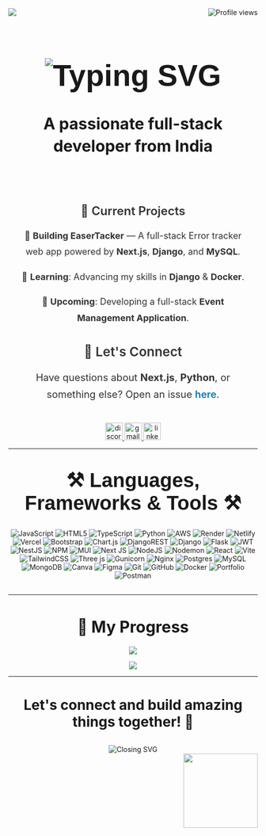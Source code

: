 <img src="https://discordbanners.vercel.app/static/img/guthub.jpg" >
<!-- Profile Views Badge -->
<img align="right" src="https://komarev.com/ghpvc/?username=sandyddeveloper&color=brightgreen" alt="Profile views"/>

<!-- Introduction with Enhanced Font and Design -->
<h1 align="center" style="font-size: 3.8rem; font-family: 'Righteous', sans-serif;">
    <img src="https://readme-typing-svg.herokuapp.com/?font=Righteous&size=50&center=true&vCenter=true&width=600&height=80&duration=4000&lines=Hi+There!+👋;+I'm+Santhosh+Raj!" alt="Typing SVG"/>
</h1>

<h3 align="center" style="font-size: 2rem; margin-top: 10px; line-height: 1.4;">A passionate full-stack developer from India</h3>

<!-- Centered GitHub GIF and Current Projects -->
<div align="center" style="margin-top: 40px;">

<div style="font-family: 'Inter', sans-serif; color: #333; max-width: 700px; margin: auto; padding: 20px;">
  <h4 style="font-size: 24px; font-weight: 600; margin-bottom: 20px;">🚀 Current Projects</h4>

  <div style="font-size: 18px; line-height: 1.8; margin-bottom: 25px;">
    <p>🔭 <strong>Building EaserTacker</strong> — A full-stack Error tracker web app powered by <strong>Next.js</strong>, <strong>Django</strong>, and <strong>MySQL</strong>.</p>
    <p>🌱 <strong>Learning</strong>: Advancing my skills in <strong>Django</strong> & <strong>Docker</strong>.</p>
    <p>🔮 <strong>Upcoming</strong>: Developing a full-stack <strong>Event Management Application</strong>.</p>
  </div>

  <h4 style="font-size: 26px; font-weight: 600; margin-bottom: 15px;">💬 Let's Connect</h4>
  <p style="font-size: 20px; line-height: 1.7;">
    Have questions about <strong>Next.js</strong>, <strong>Python</strong>, or something else?  
    Open an issue <a href="https://github.com/sandyddeveloper/sandyddeveloper/issues" target="_blank" style="color: #0077B5; text-decoration: none; font-weight: 600;">here</a>.
  </p>
</div>


<!-- Social Links Section -->
<div align="center">
  <a href="https://discord.com/channels/1331296410976522391/1331296411471446118" target="_blank">
    <img src="https://img.shields.io/static/v1?message=Discord&logo=discord&label=&color=7289DA&logoColor=white&labelColor=&style=for-the-badge" height="35" alt="discord logo" />
  </a>
  <a href="mailto:santhoshrajk1812@gmail.com">
    <img src="https://img.shields.io/static/v1?message=Gmail&logo=gmail&label=&color=D14836&logoColor=white&labelColor=&style=for-the-badge" height="35" alt="gmail logo" />
  </a>
  <a href="https://www.linkedin.com/in/santhosh-raj-k-622179316/" target="_blank">
    <img src="https://img.shields.io/static/v1?message=LinkedIn&logo=linkedin&label=&color=0077B5&logoColor=white&labelColor=&style=for-the-badge" height="35" alt="linkedin logo" />
  </a>
</div>



<hr/>

<!-- Skills Section -->
<h2 align="center" style="font-size: 2.5rem; font-family: 'Righteous', sans-serif; margin-top: 40px; margin-bottom: 30px;">⚒️ Languages, Frameworks & Tools ⚒️</h2>
<div align="center" style="margin-bottom: 30px;">
    
![JavaScript](https://img.shields.io/badge/javascript-%23323330.svg?style=for-the-badge&logo=javascript&logoColor=%23F7DF1E) 
    ![HTML5](https://img.shields.io/badge/html5-%23E34F26.svg?style=for-the-badge&logo=html5&logoColor=white) 
    ![TypeScript](https://img.shields.io/badge/typescript-%23007ACC.svg?style=for-the-badge&logo=typescript&logoColor=white) 
    ![Python](https://img.shields.io/badge/python-3670A0?style=for-the-badge&logo=python&logoColor=ffdd54) ![AWS](https://img.shields.io/badge/AWS-%23FF9900.svg?style=for-the-badge&logo=amazon-aws&logoColor=white) ![Render](https://img.shields.io/badge/Render-%46E3B7.svg?style=for-the-badge&logo=render&logoColor=white) ![Netlify](https://img.shields.io/badge/netlify-%23000000.svg?style=for-the-badge&logo=netlify&logoColor=#00C7B7) ![Vercel](https://img.shields.io/badge/vercel-%23000000.svg?style=for-the-badge&logo=vercel&logoColor=white) ![Bootstrap](https://img.shields.io/badge/bootstrap-%238511FA.svg?style=for-the-badge&logo=bootstrap&logoColor=white) ![Chart.js](https://img.shields.io/badge/chart.js-F5788D.svg?style=for-the-badge&logo=chart.js&logoColor=white) ![DjangoREST](https://img.shields.io/badge/DJANGO-REST-ff1709?style=for-the-badge&logo=django&logoColor=white&color=ff1709&labelColor=gray) ![Django](https://img.shields.io/badge/django-%23092E20.svg?style=for-the-badge&logo=django&logoColor=white) ![Flask](https://img.shields.io/badge/flask-%23000.svg?style=for-the-badge&logo=flask&logoColor=white) ![JWT](https://img.shields.io/badge/JWT-black?style=for-the-badge&logo=JSON%20web%20tokens) ![NestJS](https://img.shields.io/badge/nestjs-%23E0234E.svg?style=for-the-badge&logo=nestjs&logoColor=white) ![NPM](https://img.shields.io/badge/NPM-%23CB3837.svg?style=for-the-badge&logo=npm&logoColor=white) ![MUI](https://img.shields.io/badge/MUI-%230081CB.svg?style=for-the-badge&logo=mui&logoColor=white) ![Next JS](https://img.shields.io/badge/Next-black?style=for-the-badge&logo=next.js&logoColor=white) ![NodeJS](https://img.shields.io/badge/node.js-6DA55F?style=for-the-badge&logo=node.js&logoColor=white) ![Nodemon](https://img.shields.io/badge/NODEMON-%23323330.svg?style=for-the-badge&logo=nodemon&logoColor=%BBDEAD) ![React](https://img.shields.io/badge/react-%2320232a.svg?style=for-the-badge&logo=react&logoColor=%2361DAFB) ![Vite](https://img.shields.io/badge/vite-%23646CFF.svg?style=for-the-badge&logo=vite&logoColor=white) ![TailwindCSS](https://img.shields.io/badge/tailwindcss-%2338B2AC.svg?style=for-the-badge&logo=tailwind-css&logoColor=white) ![Three js](https://img.shields.io/badge/threejs-black?style=for-the-badge&logo=three.js&logoColor=white) ![Gunicorn](https://img.shields.io/badge/gunicorn-%298729.svg?style=for-the-badge&logo=gunicorn&logoColor=white) ![Nginx](https://img.shields.io/badge/nginx-%23009639.svg?style=for-the-badge&logo=nginx&logoColor=white) ![Postgres](https://img.shields.io/badge/postgres-%23316192.svg?style=for-the-badge&logo=postgresql&logoColor=white) ![MySQL](https://img.shields.io/badge/mysql-4479A1.svg?style=for-the-badge&logo=mysql&logoColor=white) ![MongoDB](https://img.shields.io/badge/MongoDB-%234ea94b.svg?style=for-the-badge&logo=mongodb&logoColor=white) ![Canva](https://img.shields.io/badge/Canva-%2300C4CC.svg?style=for-the-badge&logo=Canva&logoColor=white) ![Figma](https://img.shields.io/badge/figma-%23F24E1E.svg?style=for-the-badge&logo=figma&logoColor=white) ![Git](https://img.shields.io/badge/git-%23F05033.svg?style=for-the-badge&logo=git&logoColor=white) ![GitHub](https://img.shields.io/badge/github-%23121011.svg?style=for-the-badge&logo=github&logoColor=white) ![Docker](https://img.shields.io/badge/docker-%230db7ed.svg?style=for-the-badge&logo=docker&logoColor=white) ![Portfolio](https://img.shields.io/badge/Portfolio-%23000000.svg?style=for-the-badge&logo=firefox&logoColor=#FF7139) ![Postman](https://img.shields.io/badge/Postman-FF6C37?style=for-the-badge&logo=postman&logoColor=white)

</div>

<hr/>

<!-- My Progress Section with Normalized Size -->
<div align="center" style="margin-top: 40px;">
  <h3 style="font-size: 2rem; margin-bottom: 20px;">🌟 My Progress</h3>
  <!-- Top Languages Card -->
    
  ![](https://github-readme-stats.vercel.app/api?username=sandyddeveloper&theme=blue-green&hide_border=false&include_all_commits=true&count_private=true)<br/>
  
  <!-- GitHub Stats Card -->
  ![](https://github-readme-stats.vercel.app/api/top-langs/?username=sandyddeveloper&theme=blue-green&hide_border=false&include_all_commits=true&count_private=true&layout=compact)
</div>

<hr/>

<!-- Closing Message with Enhanced Layout -->
<div align="center" style="margin-top: 40px;">
  <h4 style="font-size: 1.75rem; margin-bottom: 10px;">Let's connect and build amazing things together! 🌟</h4>
  <img src="https://readme-typing-svg.herokuapp.com/?font=Righteous&size=30&center=true&vCenter=true&width=500&height=50&duration=4000&lines=Thank+you+for+visiting!;Feel+free+to+reach+out!" alt="Closing SVG" style="margin-top: 20px;"/>
</div>
<img align="right" height="150" src="https://media2.giphy.com/media/v1.Y2lkPTc5MGI3NjExbjhvcjFwOHZ1d2FraDVjcGpiYzVzYms4anB2ZmxtZDEydXN1eWZveiZlcD12MV9pbnRlcm5hbF9naWZfYnlfaWQmY3Q9Zw/RbDKaczqWovIugyJmW/giphy.gif"  />